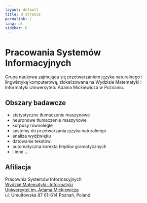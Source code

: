 ```yaml
---
layout: default
title: O stronie
permalink: /
lang: pl
sidebar: 0
---
```


Pracowania Systemów Informacyjnych
==================================

Grupa naukowa zajmująca się przetwarzaniem języka naturalnego i lingwistyką
komputerową, zlokalizowana na Wydziale Matematyki i Informatyki Uniwersytetu
Adama Mickiewicza w Poznaniu.

Obszary badawcze
----------------

* statystyczne tłumaczenie maszynowe
* neuronowe tłumaczenie maszynowe
* korpusy równoległe
* systemy do przetwarzania języka naturalnego
* analiza wydźwięku
* datowanie tekstów
* automatyczna korekta błędów gramatycznych
* i inne ...

Afiliacja
-----------

Pracownia Systemów Informacyjnych  
[Wydział Matematyki i Informatyki](https://www.wmi.amu.edu.pl/)  
[Uniwersytet im. Adama Mickiewicza](http://amu.edu.pl/)  
ul. Umultowska 87
61-614 Poznań, Poland
